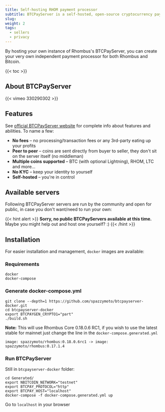 ```yaml
---
title: Self-hosting RHOM payment processor
subtitle: BTCPayServer is a self-hosted, open-source cryptocurrency payment processor. It's secure, private, censorship-resistant and free
slug:
weight: 2
tags:
  - sellers
  - privacy
---
```


By hosting your own instance of Rhombus's BTCPayServer, you can create your very own independent payment processor for both Rhombus and Bitcoin.

{{< toc >}}

## About BTCPayServer

{{< vimeo 330290302 >}}

## Features

See [official BTCPayServer website](https://btcpayserver.org/) for complete info about features and abilities. To name a few:

- **No fees** – no processing/transaction fees or any 3rd-party eating up your profits
- **Peer to peer** – coins are sent directly from buyer to seller, they don't sit on the server itself (no middleman)
- **Multiple coins supported** – BTC (with optional Lightning), RHOM, LTC and more...
- **No KYC** – keep your identity to yourself
- **Self-hosted** – you're in control

## Available servers

Following BTCPayServer servers are run by the community and open for public, in case you don't want/need to run your own:

{{< hint alert >}}
**Sorry, no public BTCPayServers available at this time.** Maybe you might help out and host one yourself? :)
{{< /hint >}}

## Installation

For easier installation and management, `docker` images are available:

### Requirements

    docker
    docker-compose

### Generate docker-compose.yml

    git clone --depth=1 https://github.com/spazzymoto/btcpayserver-docker.git
    cd btcpayserver-docker
    export BTCPAYGEN_CRYPTO1="part"
    ./build.sh

**Note:** This will use Rhombus Core 0.18.0.6 RC1, if you wish to use the latest stable for mainnet just change the line in the `docker-compose.generated.yml`

    image: spazzymoto/rhombus:0.18.0.6rc1 -> image: spazzymoto/rhombus:0.17.1.4


### Run BTCPayServer

Still in `btcpayserver-docker` folder:

    cd Generated/
    export NBITCOIN_NETWORK="testnet"
    export BTCPAY_PROTOCOL="http"
    export BTCPAY_HOST="localhost"
    docker-compose -f docker-compose.generated.yml up

Go to `localhost` in your browser

